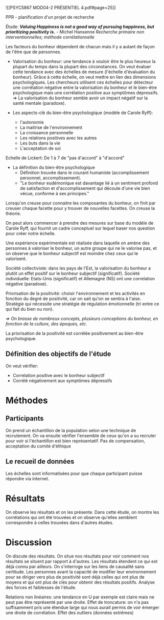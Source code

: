 ![[PSYC5867 MOD04-2 PRÉSENTIEL 4.pdf#page=25]]

PPR - planification d'un projet de recherche

Étude:
***Valuing Happiness is not a good way of pursuing happiness, but prioritizing positivity is.*** - Michel Hansenne
*Recherche primaire non interventionnelles; méthode corrélationnelle*


Les facteurs du bonheur dépendent de chacun mais il y a autant de façon de l'être que de personnes.

- Valorisation du bonheur: une tendance à vouloir être le plus heureux la plupart du temps dans la plupart des circonstances. On veut évaluer cette tendance avec des échelles de mesure (l'échelle d'évaluation du bonheur). Grâce à cette échelle, on veut mettre en lien des dimensions psychologiques. Les chercheurs utilisent ces échelles pour détecteur une corrélation négative entre la valorisation du bonheur et le bien-être psychologique mais une corrélation positive aux symptômes dépressifs.
  => La valorisation du bonheur semble avoir un impact négatif sur la santé mentale (paradoxe).

- Les aspects-clé du bien-être psychologique (modèle de Carole Ryff):
	- l'autonomie
	- La maitrise de l'environnement
	- La croissance personnelle
	- Les relations positives avec les autres
	- Les buts dans la vie
	- L'acceptation de soi

Echelle de Lickert: De 1 à 7 de "pas d'accord" à "d'accord"

- La définition du bien-être psychologique
	- Définition trouvée dans le courant humaniste (accomplissement personnel, accomplissement).
	- "Le bonheur eudémonique est davantage lié à un sentiment profond de satisfaction et d'accomplissement qui découle d'une vie bien vécue, conforme à ses principes."

Lorsqu'on creuse pour connaitre les composantes du bonheur, on finit par creuser chaque facette pour y trouver de nouvelles facettes. On creuse la théorie.

On peut alors commencer à prendre des mesures sur base du modèle de Carole Ryff, qui fournit un cadre conceptuel sur lequel baser nos question pour créer notre échelle.

Une expérience expérimentale est réalisée dans laquelle on amène des personnes à valoriser le bonheur, un autre groupe qui ne le valorise pas, et on observe que le bonheur subjectif est moindre chez ceux qui le valorisent.

Société collectiviste: dans les pays de l'Est, la valorisation du bonheur a plutôt un effet positif sur le bonheur subjectif (significatif). 
Société individuelle: Etats-Unis (significatif) et Allemagne (NS) ont une correlation négative (paradoxe).

Priorisation de la positivité: choisir l'environnement et les activités en fonction du degré de positivité, car on sait qu'on se sentira à l'aise. Stratégie qui nécessite une stratégie de régulation émotionnelle (tri entre ce qui fait du bien ou non).

*=> On brasse de nombreux concepts, plusieurs conceptions du bonheur, en fonction de la culture, des époques, etc.* 

La priorisation de la positivité est corrélée positivement au bien-être psychologique. 

## **Définition des objectifs de l'étude**
On veut vérifier:
- Correlation positive avec le bonheur subjectif
- Corrélé négativement aux symptômes dépressifs

# Méthodes
## Participants
On prend un échantillon de la population selon une technique de recrutement. On va ensuite vérifier l'ensemble de ceux qu'on a su recruter pour voir si l'échantillon est bien représentatif.
Pas de compensation, acceptation du comité d'éthique

## Le recueil de données
Les échelles sont informatisées pour que chaque participant puisse répondre via internet. 

# Résultats
On observe les résultats et on les présente. 
Dans cette étude, on montre les corrélations qui ont été trouvées et on observe qu'elles semblent correspondre à celles trouvées dans d'autres études.

# Discussion
On discute des résultats. On situe nos résultats pour voir comment nos résultats se situent par rapport à d'autres. Les résultats étendent ce qui est déjà connu par ailleurs.
On s'interroge sur les liens de causalité sans certitude.
Les personnes avant la capacité de modifier leur environnement pour se diriger vers plus de positivité sont déjà celles qui ont plus de moyens et qui ont plus de clés pour obtenir des résultats positifs.
Analyse des forces et faiblesses de l'étude. 

Relations non linéaires: une tendance en U par exemple est claire mais ne peut pas être représenté par une droite.
Effet de troncature: on n'a pas suffisamment pris une étendue large qui nous aurait permis de voir émerger une droite de corrélation.
Effet des outliers (données extrêmes)


